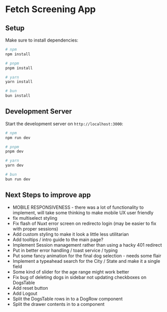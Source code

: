 # Fetch Screening App

## Setup

Make sure to install dependencies:

```bash
# npm
npm install

# pnpm
pnpm install

# yarn
yarn install

# bun
bun install
```

## Development Server

Start the development server on `http://localhost:3000`:

```bash
# npm
npm run dev

# pnpm
pnpm dev

# yarn
yarn dev

# bun
bun run dev
```
## Next Steps to improve app

  - MOBILE RESPONSIVENESS - there was a lot of functionality to implement, will take some thinking to make mobile UX user friendly
  - fix multiselect styling
  - Fix flash of Nuxt error screen on redirecto login (may be easier to fix with proper sessions)
  - Add custom styling to make it look a little less utilitarian
  - Add tooltips / intro guide to the main page?
  - Implement Session management rather than using a hacky 401 redirect
  - Put in better error handling / toast service / typing
  - Put some fancy animation for the final dog selection - needs some flair
  - Implement a typeahead search for the City / State and make it a single field
  - Some kind of slider for the age range might work better
  - Fix bug of deleting dogs in sidebar not updating checkboxes on DogsTable
  - Add reset button
  - Add Logout
  - Split the DogsTable rows in to a DogRow component
  - Split the drawer contents in to a component
